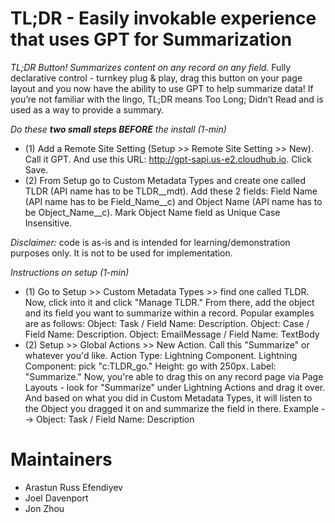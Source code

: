 # TL;DR - Easily invokable experience that uses GPT for Summarization

*TL;DR Button! Summarizes content on any record on any field.* Fully declarative control - turnkey plug & play, drag this button on your page layout and you now have the ability to use GPT to help summarize data! If you’re not familiar with the lingo, TL;DR means Too Long; Didn’t Read and is used as a way to provide a summary.

*Do these **two small steps BEFORE** the install (1-min)*
- (1) Add a Remote Site Setting (Setup >> Remote Site Setting >> New). Call it GPT. And use this URL: http://gpt-sapi.us-e2.cloudhub.io. Click Save.
- (2) From Setup go to Custom Metadata Types and create one called TLDR (API name has to be TLDR__mdt). Add these 2 fields: Field Name (API name has to be Field_Name__c) and Object Name (API name has to be Object_Name__c). Mark Object Name field as Unique Case Insensitive.

*Disclaimer:* code is as-is and is intended for learning/demonstration purposes only. It is not to be used for implementation.

*Instructions on setup (1-min)* 
- (1) Go to Setup >> Custom Metadata Types >> find one called TLDR. Now, click into it and click "Manage TLDR." From there, add the object and its field you want to summarize within a record. Popular examples are as follows: Object: Task / Field Name: Description. Object: Case / Field Name: Description. Object: EmailMessage / Field Name: TextBody
- (2) Setup >> Global Actions >> New Action. Call this "Summarize" or whatever you'd like. Action Type: Lightning Component. Lightning Component: pick "c:TLDR_go." Height: go with 250px. Label: "Summarize." Now, you're able to drag this on any record page via Page Layouts - look for "Summarize" under Lightning Actions and drag it over. And based on what you did in Custom Metadata Types, it will listen to the Object you dragged it on and summarize the field in there. Example --> Object: Task / Field Name: Description

# Maintainers
- Arastun Russ Efendiyev
- Joel Davenport
- Jon Zhou
